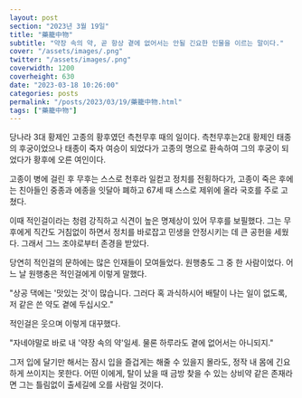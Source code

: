 ```yaml
---
layout: post
section: "2023년 3월 19일"
title: "藥籠中物"
subtitle: "약장 속의 약, 곧 항상 곁에 없어서는 안될 긴요한 인물을 이르는 말이다."
cover: "/assets/images/.png"
twitter: "/assets/images/.png"
coverwidth: 1200
coverheight: 630
date: "2023-03-18 10:26:00"
categories: posts
permalink: "/posts/2023/03/19/藥籠中物.html"
tags: ["藥籠中物"]
---
```


당나라 3대 황제인 고종의 황후였던 측천무후 때의 일이다. 측천무후는2대 황제인 태종의 후궁이었으나 태종이 죽자 여승이 되었다가 고종의 명으로 환속하여 그의 후궁이 되었다가 황후에 오른 여인이다.

고종이 병에 걸린 후 무후는 스스로 천후라 일컫고 정치를 전횡하다가, 고종이 죽은 후에는 친아들인 중종과 에종을 잇달아 폐하고 67세 때 스스로 제위에 올라 국호를 주로 고쳤다.

이때 적인걸이라는 청렴 강직하고 식견이 높은 명제상이 있어 무후를 보필했다. 그는 무후에게 직간도 거침없이 하면서 정치를 바로잡고 민생을 안정시키는 데 큰 공헌을 세웠다. 그래서 그느 조야로부터 존경을 받았다.

당연히 적인걸의 문하에는 많은 인재들이 모여들었다. 원행충도 그 중 한 사람이었다. 어느 날 원행충은 적인걸에게 이렇게 말했다.

"상공 댁에는 '맛있는 것'이 많습니다. 그러다 혹 과식하시어 배탈이 나는 일이 없도록, 저 같은 쓴 약도 곁에 두십시오."

적인걸은 웃으며 이렇게 대꾸했다.

"자네야말로 바로 내 '약장 속의 약'일세. 물론 하루라도 곁에 없어서는 아니되지."

그저 입에 달기만 해서는 잠시 입을 즐겁게는 해줄 수 있을지 몰라도, 정작 내 몸에 긴요하게 쓰이지는 못한다. 어떤 이에게, 탈이 났을 때 금방 찾을 수 있는 상비약 같은 존재라면 그는 틀림없이 출세길에 오를 사람일 것이다.
